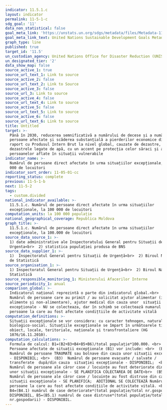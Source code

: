 ```yaml
---
indicator: 11.5.1.c
layout: indicator
permalink: 11-5-1-c
sdg_goal: '11'
data_non_statistical: false
goal_meta_link: 'https://unstats.un.org/sdgs/metadata/files/Metadata-11-05-01.pdf'
goal_meta_link_text: United Nations Sustainable Development Goals Metadata (PDF 224 KB)
graph_type: line
published: true
target_id: '11.5'
un_custodian_agency: United Nations Office for Disaster Reduction (UNISDR)
un_designated_tier: '2'
data_show_map: false
source_active_1: true
source_url_text_1: Link to source
source_active_2: false
source_url_text_2: Link to Source
source_active_3: false
source_url_3: Link to source
source_active_4: false
source_url_text_4: Link to source
source_active_5: false
source_url_text_5: Link to source
source_active_6: false
source_url_text_6: Link to source
title: Untitled
target: >-
  Până în 2030, reducerea semnificativă a numărului de decese și a numărului de
  persoane afectate și scăderea substanțială a pierderilor economice directe în
  raport cu Produsul Intern Brut la nivel global, cauzate de dezastre, inclusiv
  dezastrele legate de apă, cu un accent pe protecția celor săraci și a
  persoanelor aflate în situații vulnerabile
indicator_name: >-
  Numărul de persoane direct afectate în urma situațiilor excepționale, la 100
  000 de locuitori
indicator_sort_order: 11-05-01-cc
reporting_status: complete
previous: 11-5-1-b
next: 11-5-2
tags:
  - custom.divided
national_indicator_available: >-
  11.5.1.c. Numărul de persoane direct afectate în urma situațiilor
  excepționale, la 100 000 de locuitori
computation_units: la 100 000 populație
national_geographical_coverage: Republica Moldova
graph_title: >-
  11.5.1.c. Numărul de persoane direct afectate în urma situațiilor
  excepționale, la 100.000 de locuitori
source_data_source_1: >-
  1) date administrative ale Inspectoratului General pentru Situații de
  Urgenta<br>  2) statistica populației produsa de BNS
source_data_supplier_1: >-
  1)  Inspectoratul General pentru Situații de Urgență<br>  2) Biroul Național
  de Statistică
source_organisation_1: >-
  1) Inspectoratul General pentru Situații de Urgență<br>  2) Biroul Național de
  Statistică
source_responsible_monitoring_1: Ministerului Afacerilor Interne
source_periodicity_1: anual
comparison_global: >-
  Indicatorul național reprezintă o parte din indicatorul global.<br>  (B6)
  Numărul de persoane care au primit / au solicitat ajutor alimentar (inclusiv
  alimente și non-alimentare), ajutor medical din cauza unor  situații
  excepționale - NU se colecteaza, dar în schimb se colectează numarul de
  persoane la care au fost afectate condițtiile de activitate vitală
computation_definitions: >-
  Situații excepționale se vor considera: cu caracter tehnogen, natural și
  biologico-social. Situațiile excepționale se împart în următoarele tipuri: de
  obiect, locale, teritoriale, naționale și transfrontaliere (HG
  1076/16.11.2010).
computation_calculations: >-
  Formula de calcul: B1=(B2+B3+B4+B5+B6)/total populație*100.000. <br>  Unde: 
  Persoane afectate de situații excepționale (B1) vor include: <br>  (B2)
  Numărul de persoane TRAUMATE sau bolnave din cauza unor situații excepționale
  - DISPONIBIL; <br>  (B3)  Numărul de persoane evacuate / salvate /
  transferate  după/din cauza  situației excepționale - DISPONIBIL;  <br>  (B4)
  Numărul de persoane ale căror case / locuințe au fost deteriorate din cauza
  unor situații excepționale - SE PLANIFICA COLECTAREA DE DATE<br>  (B5) 
  Numărul de persoane ale căror case / locuințe au fost distruse din cauza unor
  situații excepționale - SE PLANIFICA;  ADITIONAL SE COLECTEAZĂ Numărul de
  persoane la care au fost afectate condițiile de activitate vitală. <br> 
  B4=(B4.1) numărul de case deteriorate*(total populație/total nr.gospodarii) -
  DISPONIBIL, B5=(B5.1) numărul de case distruse*(total populație/total
  nr.gospodarii) - DISPONIBIL.
---
```

